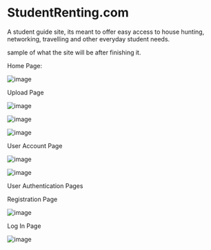 # StudentRenting.com
A student guide site, its meant to offer easy access to house hunting, networking, travelling and other everyday student needs.

sample of what the site will be after finishing it.

Home Page:

![image](https://user-images.githubusercontent.com/38634516/197795698-5cc3533e-2144-4866-9184-c6dd2f42a0a6.png)


Upload Page

![image](https://user-images.githubusercontent.com/38634516/197795907-455257ee-81b2-4f50-a732-66b3de8e9c4c.png)

![image](https://user-images.githubusercontent.com/38634516/197796071-6175ea7f-f291-4ad4-a25e-8576ffc26b7a.png)

![image](https://user-images.githubusercontent.com/38634516/197796155-8ebb5b7e-4383-4b53-8b7a-63f20425fa26.png)


User Account Page

![image](https://user-images.githubusercontent.com/38634516/197796291-69d83356-a3de-4ae0-a507-445355cd16d6.png)

![image](https://user-images.githubusercontent.com/38634516/197796358-1b505e72-51c1-4cba-bd22-80bb56b2ccd6.png)

User Authentication Pages

Registration Page

![image](https://user-images.githubusercontent.com/38634516/197796629-70a6b7e1-5779-42b4-9ab4-6669aa1491c4.png)

Log In Page

![image](https://user-images.githubusercontent.com/38634516/197796786-b9a2293e-c1a7-483d-9394-042459730fc8.png)
